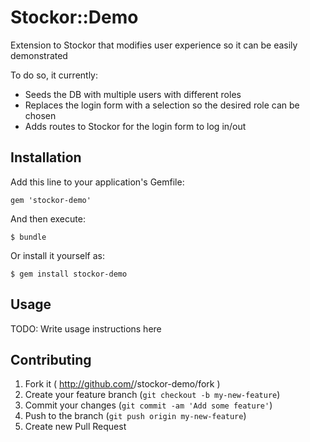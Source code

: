 # Stockor::Demo

Extension to Stockor that modifies user experience so it can be easily demonstrated

To do so, it currently:

 * Seeds the DB with multiple users with different roles
 * Replaces the login form with a selection so the desired role can be chosen
 * Adds routes to Stockor for the login form to log in/out

## Installation

Add this line to your application's Gemfile:

    gem 'stockor-demo'

And then execute:

    $ bundle

Or install it yourself as:

    $ gem install stockor-demo

## Usage

TODO: Write usage instructions here

## Contributing

1. Fork it ( http://github.com/<my-github-username>/stockor-demo/fork )
2. Create your feature branch (`git checkout -b my-new-feature`)
3. Commit your changes (`git commit -am 'Add some feature'`)
4. Push to the branch (`git push origin my-new-feature`)
5. Create new Pull Request
